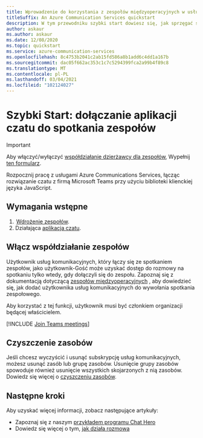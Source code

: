 ```yaml
---
title: Wprowadzenie do korzystania z zespołów międzyoperacyjnych w usłudze Azure Communications Services
titleSuffix: An Azure Communication Services quickstart
description: W tym przewodniku szybki start dowiesz się, jak sprzęgać spotkanie zespołów z biblioteką kliencką usługi Azure Communication Chat
author: askaur
ms.author: askaur
ms.date: 12/08/2020
ms.topic: quickstart
ms.service: azure-communication-services
ms.openlocfilehash: 8c4753b2041c2ab15fd586a8b1add6c4dd1a167b
ms.sourcegitcommit: dac05f662ac353c1c7c5294399fca2a99b4f89c8
ms.translationtype: MT
ms.contentlocale: pl-PL
ms.lasthandoff: 03/04/2021
ms.locfileid: "102124027"
---
```

# <a name="quickstart-join-your-chat-app-to-a-teams-meeting"></a>Szybki Start: dołączanie aplikacji czatu do spotkania zespołów

> [!IMPORTANT]
> Aby włączyć/wyłączyć [współdziałanie dzierżawcy dla zespołów](../../concepts/teams-interop.md), Wypełnij [ten formularz](https://forms.office.com/Pages/ResponsePage.aspx?id=v4j5cvGGr0GRqy180BHbR21ouQM6BHtHiripswZoZsdURDQ5SUNQTElKR0VZU0VUU1hMOTBBMVhESS4u).

Rozpocznij pracę z usługami Azure Communications Services, łącząc rozwiązanie czatu z firmą Microsoft Teams przy użyciu biblioteki klienckiej języka JavaScript. 

## <a name="prerequisites"></a>Wymagania wstępne 

1.  [Wdrożenie zespołów](/deployoffice/teams-install). 
2. Działająca [aplikacja czatu](./get-started.md). 

## <a name="enable-teams-interoperability"></a>Włącz współdziałanie zespołów 

Użytkownik usług komunikacyjnych, który łączy się ze spotkaniem zespołów, jako użytkownik-Gość może uzyskać dostęp do rozmowy na spotkaniu tylko wtedy, gdy dołączyli się do zespołu. Zapoznaj się z dokumentacją dotyczącą [zespołów międzyoperacyjnych](../voice-video-calling/get-started-teams-interop.md) , aby dowiedzieć się, jak dodać użytkownika usług komunikacyjnych do wywołania spotkania zespołowego.

Aby korzystać z tej funkcji, użytkownik musi być członkiem organizacji będącej właścicielem.

[!INCLUDE [Join Teams meetings](./includes/meeting-interop-javascript.md)]

## <a name="clean-up-resources"></a>Czyszczenie zasobów

Jeśli chcesz wyczyścić i usunąć subskrypcję usług komunikacyjnych, możesz usunąć zasób lub grupę zasobów. Usunięcie grupy zasobów spowoduje również usunięcie wszystkich skojarzonych z nią zasobów. Dowiedz się więcej o [czyszczeniu zasobów](../create-communication-resource.md#clean-up-resources).

## <a name="next-steps"></a>Następne kroki

Aby uzyskać więcej informacji, zobacz następujące artykuły:

- Zapoznaj się z naszym [przykładem programu Chat Hero](../../samples/chat-hero-sample.md)
- Dowiedz się więcej o tym, [jak działa rozmowa](../../concepts/chat/concepts.md)